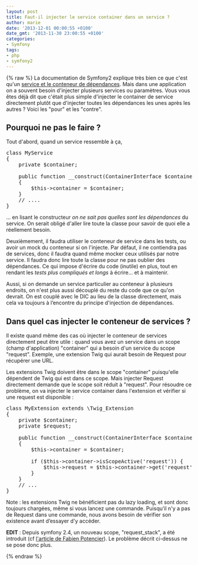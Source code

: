 ```yaml
---
layout: post
title: Faut-il injecter le service container dans un service ?
author: marie
date: '2013-12-01 00:00:55 +0100'
date_gmt: '2013-11-30 23:00:55 +0100'
categories:
- Symfony
tags:
- php
- symfony2
---
```

{% raw %}
La documentation de Symfony2 explique très bien ce que c'est qu'un <a href="http://symfony.com/fr/doc/current/book/service_container.html">service et le conteneur de dépendances</a>. Mais dans une application on a souvent besoin d'injecter plusieurs services ou paramètres. Vous vous êtes déjà dit que c'était plus simple d'injecter le container de service directement plutôt que d'injecter toutes les dépendances les unes après les autres ? Voici les "pour" et les "contre".

## Pourquoi ne pas le faire ?
Tout d'abord, quand un service ressemble à ça,

<pre class="lang:default decode:true">class MyService
{
    private $container;

    public function __construct(ContainerInterface $container)
    {
        $this-&gt;container = $container;
    }
    // ....
}</pre>
... en lisant le constructeur <em>on ne sait pas quelles sont les dépendances</em> du service. On serait obligé d'aller lire toute la classe pour savoir de quoi elle a réellement besoin.

Deuxièmement, il faudra utiliser le conteneur de service dans les tests, ou avoir un mock du conteneur si on l'injecte. Par défaut, il ne contiendra pas de services, donc il faudra quand même mocker ceux utilisés par notre service. Il faudra donc lire toute la classe pour ne pas oublier des dépendances. Ce qui impose d'écrire du code (inutile) en plus, tout en rendant les <em>tests plus compliqués et longs</em> à écrire... et à maintenir.

Aussi, si on demande un service particulier au conteneur à plusieurs endroits, on n'est plus aussi découplé du reste du code que ce qu'on devrait. On est couplé avec le DIC au lieu de la classe directement, mais cela va toujours à l’encontre du principe d'injection de dépendances.

## Dans quel cas injecter le conteneur de services ?
Il existe quand même des cas où injecter le conteneur de services directement peut être utile : quand vous avez un service dans un scope (champ d'application) "container" qui a besoin d'un service du scope "request". Exemple, une extension Twig qui aurait besoin de Request pour récupérer une URL.

Les extensions Twig doivent être dans le scope "container" puisqu'elle dépendent de Twig qui est dans ce scope. Mais injecter Request directement demande que le scope soit réduit à "request". Pour résoudre ce problème, on va injecter le service container dans l'extension et vérifier si une request est disponible :

<pre class="lang:default decode:true">class MyExtension extends \Twig_Extension
{
    private $container;
    private $request;

    public function __construct(ContainerInterface $container)
    {
        $this-&gt;container = $container;

        if ($this-&gt;container-&gt;isScopeActive('request')) {
            $this-&gt;request = $this-&gt;container-&gt;get('request');
        }
    }
    // ...
}</pre>
Note : les extensions Twig ne bénéficient pas du lazy loading, et sont donc toujours chargées, même si vous lancez une commande. Puisqu’il n'y a pas de Request dans une commande, nous avons besoin de vérifier son existence avant d’essayer d'y accéder.

<strong>EDIT</strong> : Depuis symfony 2.4, un nouveau scope, "request_stack", a été introduit (cf <a href="http://symfony.com/blog/new-in-symfony-2-4-the-request-stack">l'article de Fabien Potencier</a>). Le problème décrit ci-dessus ne se pose donc plus.

{% endraw %}
